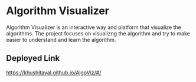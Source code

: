 # Algorithm Visualizer

Algorithm Visualizer is an interactive way and platform that visualize the algorithms.
The project focuses on visualizng the algorithm and try to make easier to understand and learn the algorithm.

## Deployed Link

https://khushitayal.github.io/AlgoViz/#/

